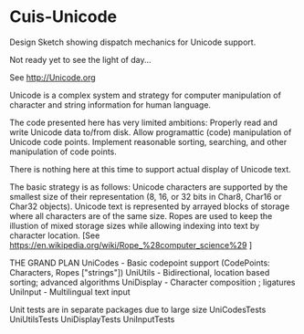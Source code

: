 Cuis-Unicode
============

Design Sketch showing dispatch mechanics for Unicode support.

Not ready yet to see the light of day...

See http://Unicode.org

Unicode is a complex system and strategy for computer manipulation of character and string information for human language. 

The code presented here has very limited ambitions:
	Properly read and write Unicode data to/from disk.
	Allow programattic (code) manipulation of Unicode code points.
	Implement reasonable sorting, searching, and other manipulation of code points.
	
There is nothing here at this time to support actual display of Unicode text.

The basic strategy is as follows:
	Unicode characters are supported by the smallest size of their representation (8, 16, or 32 bits in Char8, Char16 or Char32 objects).
	Unicode text is represented by arrayed blocks of storage where all characters are of the same size.
	Ropes are used to keep the illustion of mixed storage sizes while allowing indexing into text by character location.
	[See https://en.wikipedia.org/wiki/Rope_%28computer_science%29 ]

THE GRAND PLAN
	UniCodes	- Basic codepoint support (CodePoints: Characters, Ropes ["strings"])
	UniUtils	- Bidirectional, location based sorting; advanced algorithms
	UniDisplay	- Character composition ; ligatures
	UniInput	- Multilingual text input

Unit tests are in separate packages due to large size
	UniCodesTests
	UniUtilsTests
	UniDisplayTests
	UniInputTests

